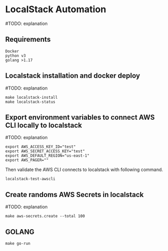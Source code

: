 # LocalStack Automation
#TODO: explanation


## Requirements

```
Docker
python v3
golang >1.17
```

## Localstack installation and docker deploy
#TODO: explanation

```
make localstack-install
make localstack-status
```

## Export environment variables to connect AWS CLI locally to localstack
#TODO: explanation

```
export AWS_ACCESS_KEY_ID="test"
export AWS_SECRET_ACCESS_KEY="test"
export AWS_DEFAULT_REGION="us-east-1"
export AWS_PAGER=""
```

Then validate the AWS CLI connects to localstack with following command.

 `localstack-test-awscli`


## Create randoms AWS Secrets in localstack
#TODO: explanation

 `make aws-secrets.create --total 100`

 ## GOLANG
 ```
 make go-run
 ```